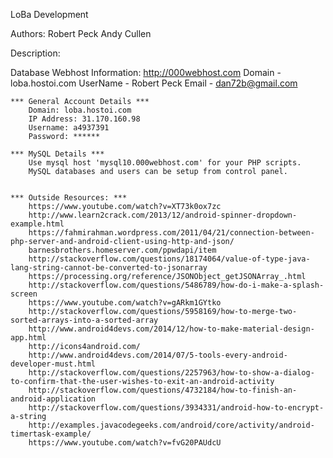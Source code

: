 LoBa Development

Authors:
Robert Peck
Andy Cullen

Description:

Database Webhost Information:
http://000webhost.com
	Domain - loba.hostoi.com
	UserName - Robert Peck
	Email - dan72b@gmail.com
	
	*** General Account Details ***
		Domain: loba.hostoi.com
		IP Address: 31.170.160.98
		Username: a4937391
		Password: ******
		
	*** MySQL Details ***
		Use mysql host 'mysql10.000webhost.com' for your PHP scripts.
		MySQL databases and users can be setup from control panel.

		
	*** Outside Resources: ***
		https://www.youtube.com/watch?v=XT73k0ox7zc
		http://www.learn2crack.com/2013/12/android-spinner-dropdown-example.html
		https://fahmirahman.wordpress.com/2011/04/21/connection-between-php-server-and-android-client-using-http-and-json/
		barnesbrothers.homeserver.com/ppwdapi/item
		http://stackoverflow.com/questions/18174064/value-of-type-java-lang-string-cannot-be-converted-to-jsonarray
		https://processing.org/reference/JSONObject_getJSONArray_.html
		http://stackoverflow.com/questions/5486789/how-do-i-make-a-splash-screen
		https://www.youtube.com/watch?v=gARkm1GYtko
		http://stackoverflow.com/questions/5958169/how-to-merge-two-sorted-arrays-into-a-sorted-array
		http://www.android4devs.com/2014/12/how-to-make-material-design-app.html
		http://icons4android.com/
		http://www.android4devs.com/2014/07/5-tools-every-android-developer-must.html
		http://stackoverflow.com/questions/2257963/how-to-show-a-dialog-to-confirm-that-the-user-wishes-to-exit-an-android-activity
		http://stackoverflow.com/questions/4732184/how-to-finish-an-android-application
		http://stackoverflow.com/questions/3934331/android-how-to-encrypt-a-string
		http://examples.javacodegeeks.com/android/core/activity/android-timertask-example/
		https://www.youtube.com/watch?v=fvG20PAUdcU